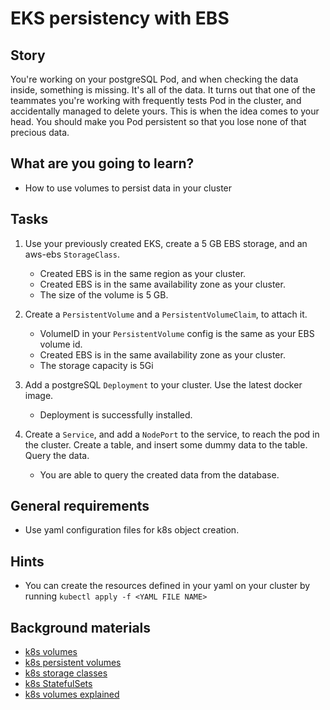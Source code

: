 # EKS persistency with EBS

## Story

You're working on your postgreSQL Pod, and when checking the data inside, something is missing. It's all of the data. It turns out that one of the teammates you're working with frequently tests Pod in the cluster, and accidentally managed to delete yours. This is when the idea comes to your head. You should make you Pod persistent so that you lose none of that precious data.

## What are you going to learn?

- How to use volumes to persist data in your cluster

## Tasks

1. Use your previously created EKS, create a 5 GB EBS storage, and an aws-ebs `StorageClass`.
    - Created EBS is in the same region as your cluster.
    - Created EBS is in the same availability zone as your cluster.
    - The size of the volume is 5 GB.

2. Create a `PersistentVolume` and a `PersistentVolumeClaim`, to attach it.
    - VolumeID in your `PersistentVolume` config is the same as your EBS volume id. 
    - Created EBS is in the same availability zone as your cluster.
    - The storage capacity is 5Gi

3. Add a postgreSQL `Deployment` to your cluster. Use the latest docker image.
    - Deployment is successfully installed.

4. Create a `Service`, and add a `NodePort` to the service, to reach the pod in the cluster. Create a table, and insert some dummy data to the table. Query the data.
    - You are able to query the created data from the database.

## General requirements

- Use yaml configuration files for k8s object creation.

## Hints

- You can create the resources defined in your yaml on your cluster by running ```kubectl apply -f <YAML FILE NAME>```

## Background materials

- <i class="far fa-book-open"></i> [k8s volumes](https://kubernetes.io/docs/concepts/storage/volumes/)
- <i class="far fa-book-open"></i> [k8s persistent volumes](https://kubernetes.io/docs/concepts/storage/persistent-volumes/)
- <i class="far fa-book-open"></i> [k8s storage classes](https://kubernetes.io/docs/concepts/storage/storage-classes/)
- <i class="far fa-book-open"></i> [k8s StatefulSets](https://kubernetes.io/docs/concepts/workloads/controllers/statefulset/)
- <i class="far fa-video"></i> [k8s volumes explained](https://youtu.be/0swOh5C3OVM)
